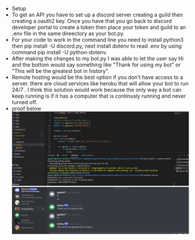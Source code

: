 - Setup 
- To get an API you have to set up a discord server creating a guild then creating a oauth2 key. Once you have that you go back to discord developer portal to create a token then place your token and guild to an .env file in the same direectory as your bot.py. 
- For your code to work in the command line you need to install python3 then pip install -U discord.py, next install dotenv to read .env by using command pip  install -U python-dotenv. 
- After making the changes to my bot.py I was able to let the user say Hi and the bottom would say something like "Thank for using my bot" or "This will be the greatest bot in history". 
- Remote hosting would be the best option if you don't have access to a server. there are cloud services like heroku that will allow your bot to run 24/7 . I think this solution would work because the only way a bot can keep running is if it has a computer that is continusly running and never turned off. 
- proof below
![clone-to-system](yes.jpg)
![clone-to-system](yes2.jpg)